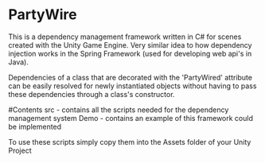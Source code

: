 # PartyWire
This is a dependency management framework written in C# for scenes created with the Unity Game Engine. Very similar idea to how dependency injection works in the Spring Framework (used for developing web api's in Java).

Dependencies of a class that are decorated with the 'PartyWired' attribute can be easily resolved for newly instantiated objects without having to pass these dependencies through a class's constructor.

#Contents
src   - contains all the scripts needed for the dependency management system
Demo  - contains an example of this framework could be implemented

To use these scripts simply copy them into the Assets folder of your Unity Project

